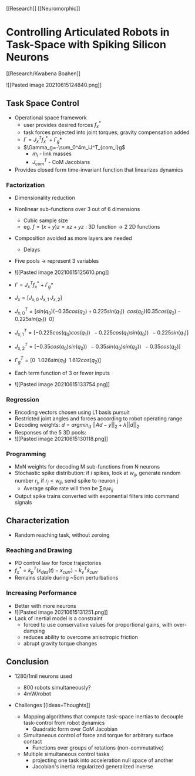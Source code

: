 [[Research]] [[Neuromorphic]]

# Controlling Articulated Robots in Task-Space with Spiking Silicon Neurons

[[Research/Kwabena Boahen]]

![[Pasted image 20210615124840.png]]

## Task Space Control
- Operational space framework
	- user provides desired forces $f^*_x$
	- task forces projected into joint torques; gravity compensation added
	- $\Gamma = J^T_xf^*_x+\Gamma_g*$
	- $\Gamma_g=-\sum_0^4m_iJ^T_{com_i}g$
		- $m_i$ - link masses
		- $J^T_{com}$ - CoM Jacobians
- Provides closed form time-invariant function that linearizes dynamics

### Factorization
- Dimensionality reduction
- Nonlinear sub-functions over 3 out of 6 dimensions
	- Cubic sample size
	- eg. $f=(x+y)z = xz + yz$ : 3D function -> 2 2D functions
- Composition avoided as more layers are needed
	- Delays
- Five pools -> represent 3 variables

- ![[Pasted image 20210615125610.png]]

- $\Gamma = J^T_xf^*_x+\Gamma_g*$
- $J_x = [J_{x,0}\;J_{x,1}\;J_{x,2}]$
- $J_{x,0}^T = [sin(q_0)(-0.35cos(q_2)+0.225sin(q_1))\;\;cos(q_0)(0.35cos(q_2)-0.225sin(q_1))\;\;0]$
- $J_{x,1}^T = [-0.225cos(q_0)cos(q_1))\;\;-0.225cos(q_1)sin(q_0))\;\;-0.225sin(q_1)]$
- $J_{x,2}^T = [-0.35cos(q_0)sin(q_2))\;\;-0.35sin(q_0)sin(q_2))\;\;-0.35cos(q_2)]$
- $\Gamma_g^T=[0\;\;1.026sin(q_1)\;\;1.612cos(q_2)]$
- Each term function  of 3 or fewer inputs
- ![[Pasted image 20210615133754.png]]


### Regression
- Encoding vectors chosen using L1 basis pursuit
- Restricted joint angles and forces according to robot operating range
- Decoding weights: $d=argmin_d\;||Ad-y||_2+\lambda||d||_2$
- Responses of the 5 3D pools:
- ![[Pasted image 20210615130118.png]]


### Programming
- MxN weights for decoding M sub-functions from N neurons
- Stochastic spike distribution: if $i$ spikes, look at $w_{ij}$, generate random number $r_j$, if $r_j<w_{ij}$, send spike to neuron j
	- Average spike rate will then be $\sum a_i w_{ij}$ 
- Output spike trains converted with exponential filters into command signals

## Characterization
- Random reaching task, without zeroing

### Reaching and Drawing
- PD control law for force trajectories
- $f^*_x=k^T_p(x_{des}(t)-x_{curr})-k^T_v\dot{x}_{curr}$
- Remains stable during ~5cm perturbations

### Increasing Performance
- Better with more neurons
- ![[Pasted image 20210615131251.png]]
- Lack of inertial model is a constraint
	- forced to use conservative values for proportional gains, with over-damping
	- reduces ability to overcome anisotropic friction
	- abrupt gravity torque changes

## Conclusion
- 1280/1mil neurons used
	- 800 robots simultaneously?
	- 4mW/robot

- Challenges [[Ideas+Thoughts]]
	- Mapping algorithms that compute task-space inertias to decouple task-control from robot dynamics
		- Quadratic form over CoM Jacobian
	- Simultaneous control of force and torque for arbitrary surface contact
		- Functions over groups of rotations (non-commutative)
	- Multiple simultaneous control tasks
		- projecting one task into acceleration null space of another
		- Jacobian's inertia regularized generalized inverse
